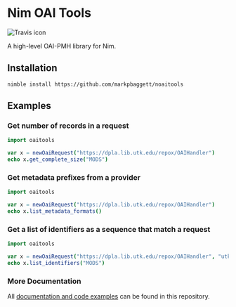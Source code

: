 # Nim OAI Tools


![Travis icon](https://travis-ci.com/markpbaggett/oaitools.nim.png)

A high-level OAI-PMH library for Nim.

## Installation

```shell
nimble install https://github.com/markpbaggett/noaitools
```

## Examples

### Get number of records in a request

``` nim
import oaitools

var x = newOaiRequest("https://dpla.lib.utk.edu/repox/OAIHandler")
echo x.get_complete_size("MODS")
```

### Get metadata prefixes from a provider

```nim
import oaitools

var x = newOaiRequest("https://dpla.lib.utk.edu/repox/OAIHandler")
echo x.list_metadata_formats()
```

### Get a list of identifiers as a sequence that match a request

```nim
import oaitools

var x = newOaiRequest("https://dpla.lib.utk.edu/repox/OAIHandler", "utk_wderfilms")
echo x.list_identifiers("MODS")
```

### More Documentation

All [documentation and code examples](https://markpbaggett.github.io/oaitools.nim/) can be found in this repository.